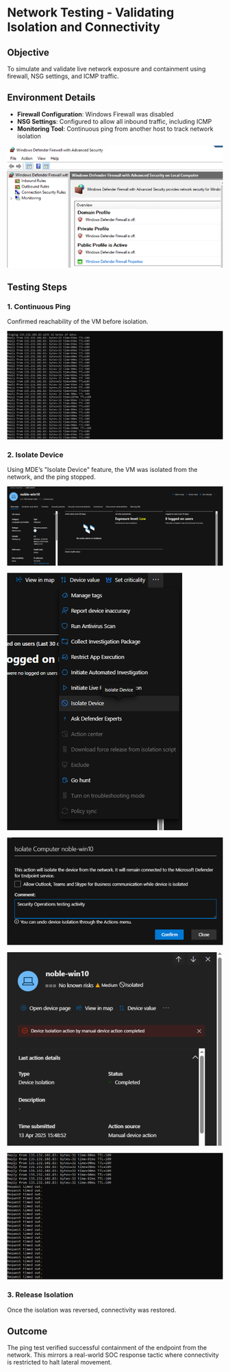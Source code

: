 # Network Testing - Validating Isolation and Connectivity

## Objective
To simulate and validate live network exposure and containment using firewall, NSG settings, and ICMP traffic.

## Environment Details
- **Firewall Configuration**: Windows Firewall was disabled
- **NSG Settings**: Configured to allow all inbound traffic, including ICMP
- **Monitoring Tool**: Continuous ping from another host to track network isolation

![Disable Firewall and Configure NSG](1-Images/Disable-Firewall-and-Configure-NSG.png)

## Testing Steps

### 1. Continuous Ping
Confirmed reachability of the VM before isolation.

![Start Continuous Ping](1-Images/Start-Continuous-Ping.png)

### 2. Isolate Device
Using MDE’s "Isolate Device" feature, the VM was isolated from the network, and the ping stopped.

![Isolate the VM via MDE Portal](1-Images/Isolate-the-VM-via-MDE-Portal.png)

![Isolate the VM via MDE Portal](1-Images/Isolate-the-VM-via-MDE-Portal(2).png)

![Isolate the VM via MDE Portal](1-Images/Isolate-the-VM-via-MDE-Portal(3).png)

![Isolate the VM via MDE Portal](1-Images/Isolate-the-VM-via-MDE-Portal(4).png)

![Isolate the VM via MDE Portal](1-Images/Isolate-the-VM-via-MDE-Portal(5).png)

### 3. Release Isolation
Once the isolation was reversed, connectivity was restored.

## Outcome
The ping test verified successful containment of the endpoint from the network. This mirrors a real-world SOC response tactic where connectivity is restricted to halt lateral movement.


